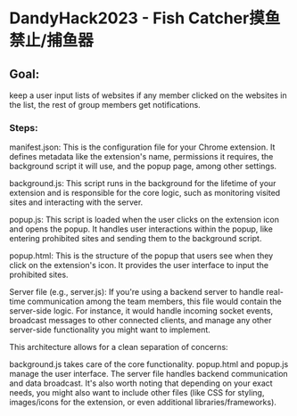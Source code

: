 # DandyHack2023 - Fish Catcher摸鱼禁止/捕鱼器

## Goal:
keep a user input lists of websites
if any member clicked on the websites in the list, the rest of group members get notifications.

### Steps:
manifest.json: This is the configuration file for your Chrome extension. It defines metadata like the extension's name, permissions it requires, the background script it will use, and the popup page, among other settings.

background.js: This script runs in the background for the lifetime of your extension and is responsible for the core logic, such as monitoring visited sites and interacting with the server.

popup.js: This script is loaded when the user clicks on the extension icon and opens the popup. It handles user interactions within the popup, like entering prohibited sites and sending them to the background script.

popup.html: This is the structure of the popup that users see when they click on the extension's icon. It provides the user interface to input the prohibited sites.

Server file (e.g., server.js): If you're using a backend server to handle real-time communication among the team members, this file would contain the server-side logic. For instance, it would handle incoming socket events, broadcast messages to other connected clients, and manage any other server-side functionality you might want to implement.

This architecture allows for a clean separation of concerns:

background.js takes care of the core functionality.
popup.html and popup.js manage the user interface.
The server file handles backend communication and data broadcast.
It's also worth noting that depending on your exact needs, you might also want to include other files (like CSS for styling, images/icons for the extension, or even additional libraries/frameworks).
